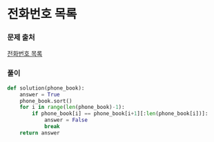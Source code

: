 # 전화번호 목록


### 문제 출처
[전화번호 목록](https://programmers.co.kr/learn/courses/30/lessons/42577)


### 풀이
```python
def solution(phone_book):
    answer = True
    phone_book.sort()
    for i in range(len(phone_book)-1):
        if phone_book[i] == phone_book[i+1][:len(phone_book[i])]:
            answer = False
            break
    return answer

```